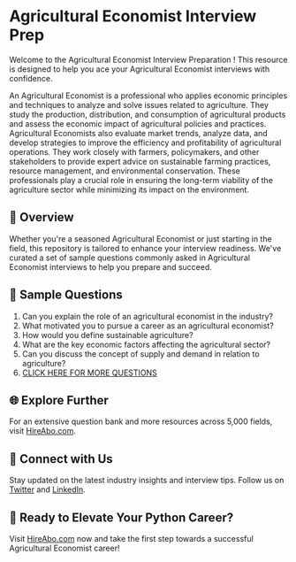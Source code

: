 # Agricultural Economist Interview Prep

Welcome to the Agricultural Economist Interview Preparation ! This resource is designed to help you ace your Agricultural Economist interviews with confidence.

An Agricultural Economist is a professional who applies economic principles and techniques to analyze and solve issues related to agriculture. They study the production, distribution, and consumption of agricultural products and assess the economic impact of agricultural policies and practices. Agricultural Economists also evaluate market trends, analyze data, and develop strategies to improve the efficiency and profitability of agricultural operations. They work closely with farmers, policymakers, and other stakeholders to provide expert advice on sustainable farming practices, resource management, and environmental conservation. These professionals play a crucial role in ensuring the long-term viability of the agriculture sector while minimizing its impact on the environment.

## 🚀 Overview

Whether you're a seasoned Agricultural Economist or just starting in the field, this repository is tailored to enhance your interview readiness. We've curated a set of sample questions commonly asked in Agricultural Economist interviews to help you prepare and succeed.

## 📝 Sample Questions

1. Can you explain the role of an agricultural economist in the industry?
2. What motivated you to pursue a career as an agricultural economist?
3. How would you define sustainable agriculture?
4. What are the key economic factors affecting the agricultural sector?
5. Can you discuss the concept of supply and demand in relation to agriculture?
6. [CLICK HERE FOR MORE QUESTIONS](https://hireabo.com/job/10_0_6/Agricultural%20Economist)

## 🌐 Explore Further

For an extensive question bank and more resources across 5,000 fields, visit [HireAbo.com](https://www.hireabo.com).

## 📱 Connect with Us

Stay updated on the latest industry insights and interview tips. Follow us on [Twitter](https://twitter.com/hireabo) and [LinkedIn](https://www.linkedin.com/in/hire-abo-3609972a8/).

## 🚀 Ready to Elevate Your Python Career?

Visit [HireAbo.com](https://www.hireabo.com) now and take the first step towards a successful Agricultural Economist career!